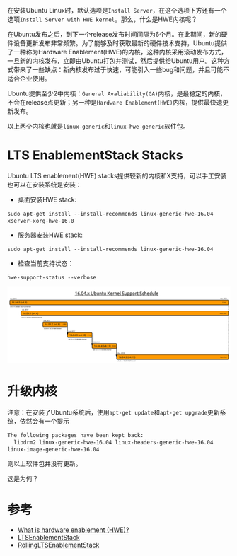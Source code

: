 在安装Ubuntu Linux时，默认选项是`Install Server`，在这个选项下方还有一个选项`Install Server with HWE kernel`。那么，什么是HWE内核呢？

在Ubuntu发布之后，到下一个release发布时间间隔为6个月。在此期间，新的硬件设备更新发布非常频繁。为了能够及时获取最新的硬件技术支持，Ubuntu提供了一种称为Hardware Enablement(HWE)的内核，这种内核采用滚动发布方式，一旦新的内核发布，立即由Ubuntu打包并测试，然后提供给Ubuntu用户。这种方式带来了一些缺点：新内核发布过于快速，可能引入一些bug和问题，并且可能不适合企业使用。

Ubuntu提供至少2中内核：`General Avaliability(GA)`内核，是最稳定的内核，不会在release点更新；另一种是`Hardware Enablement(HWE)`内核，提供最快速更新发布。

以上两个内核也就是`linux-generic`和`linux-hwe-generic`软件包。

# LTS EnablementStack Stacks

Ubuntu LTS enablement(HWE) stacks提供较新的内核和X支持，可以手工安装也可以在安装系统是安装：

* 桌面安装HWE stack:

```
sudo apt-get install --install-recommends linux-generic-hwe-16.04 xserver-xorg-hwe-16.0
```

* 服务器安装HWE stack:

```
sudo apt-get install --install-recommends linux-generic-hwe-16.04 
```

* 检查当前支持状态：

```
hwe-support-status --verbose
```

![Ubuntu 16.04.x内核支持发布规划](../../../../img/os/linux/ubuntu/install/ubuntu_16.04.x_kernel_support_schedule.svg)

# 升级内核

注意：在安装了Ubuntu系统后，使用`apt-get update`和`apt-get upgrade`更新系统，依然会有一个提示

```
The following packages have been kept back:
  libdrm2 linux-generic-hwe-16.04 linux-headers-generic-hwe-16.04 linux-image-generic-hwe-16.04
```

则以上软件包并没有更新。

这是为何？



# 参考

* [What is hardware enablement (HWE)?](https://askubuntu.com/questions/248914/what-is-hardware-enablement-hwe)
* [LTSEnablementStack](https://wiki.ubuntu.com/Kernel/LTSEnablementStack)
* [RollingLTSEnablementStack](https://wiki.ubuntu.com/Kernel/RollingLTSEnablementStack)